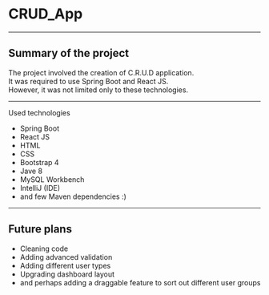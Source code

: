 CRUD_App
===

---

Summary of the project
---

The project involved the creation of C.R.U.D application.<br />
It was required to use Spring Boot and React JS.<br />
However, it was not limited only to these technologies.

---

Used technologies
- Spring Boot
- React JS
- HTML
- CSS
- Bootstrap 4
- Jave 8
- MySQL Workbench
- IntelliJ (IDE)
- and few Maven dependencies :)


---

Future plans
---

- Cleaning code
- Adding advanced validation
- Adding different user types
- Upgrading dashboard layout
- and perhaps adding a draggable feature to sort out different user groups

